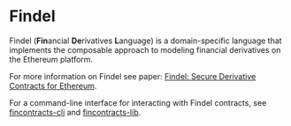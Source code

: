 # Findel

Findel (**Fin**ancial **De**rivatives **L**anguage) is a domain-specific language that implements the composable approach to modeling financial derivatives on the Ethereum platform.

For more information on Findel see paper: [Findel: Secure Derivative Contracts for Ethereum](https://hdl.handle.net/10993/30975).

For a command-line interface for interacting with Findel contracts, see [fincontracts-cli](https://github.com/asiron/fincontracts-cli) and [fincontracts-lib](https://github.com/asiron/fincontracts-lib).
